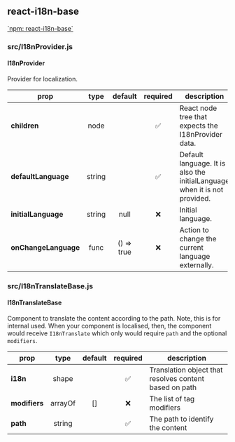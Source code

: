 ## react-i18n-base



[\`npm: react-i18n-base\`](https://www.npmjs.com/package/react-i18n-base)


### src/I18nProvider.js

#### I18nProvider

Provider for localization.

prop | type | default | required | description
---- | :----: | :-------: | :--------: | -----------
**children** | node |  | :white_check_mark: | React node tree that expects the I18nProvider data.
**defaultLanguage** | string |  | :white_check_mark: | Default language. It is also the initialLanguage when it is not provided.
**initialLanguage** | string | null | :x: | Initial language.
**onChangeLanguage** | func | () => true | :x: | Action to change the current language externally.

### src/I18nTranslateBase.js

#### I18nTranslateBase

Component to translate the content according to the path. Note, this is for internal used. When your component is localised, then, the component would receive `I18nTranslate` which only would require `path` and the optional `modifiers`.

prop | type | default | required | description
---- | :----: | :-------: | :--------: | -----------
**i18n** | shape |  | :white_check_mark: | Translation object that resolves content based on path
**modifiers** | arrayOf | [] | :x: | The list of tag modifiers
**path** | string |  | :white_check_mark: | The path to identify the content

